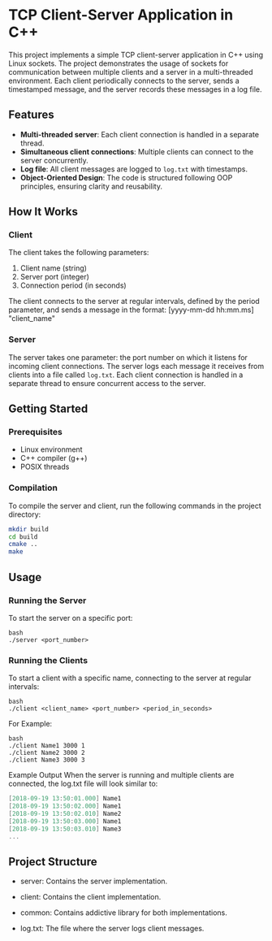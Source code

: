 # TCP Client-Server Application in C++

This project implements a simple TCP client-server application in C++ using Linux sockets. The project demonstrates the usage of sockets for communication between multiple clients and a server in a multi-threaded environment. Each client periodically connects to the server, sends a timestamped message, and the server records these messages in a log file.

## Features

- **Multi-threaded server**: Each client connection is handled in a separate thread.
- **Simultaneous client connections**: Multiple clients can connect to the server concurrently.
- **Log file**: All client messages are logged to `log.txt` with timestamps.
- **Object-Oriented Design**: The code is structured following OOP principles, ensuring clarity and reusability.

## How It Works

### Client

The client takes the following parameters:
1. Client name (string)
2. Server port (integer)
3. Connection period (in seconds)

The client connects to the server at regular intervals, defined by the period parameter, and sends a message in the format:
[yyyy-mm-dd hh:mm.ms] "client_name"

### Server

The server takes one parameter: the port number on which it listens for incoming client connections. The server logs each message it receives from clients into a file called `log.txt`. Each client connection is handled in a separate thread to ensure concurrent access to the server.

## Getting Started

### Prerequisites

- Linux environment
- C++ compiler (g++)
- POSIX threads

### Compilation

To compile the server and client, run the following commands in the project directory:

```bash
mkdir build
cd build
cmake ..
make
```

## Usage
### Running the Server
To start the server on a specific port:

```
bash
./server <port_number>
```

### Running the Clients
To start a client with a specific name, connecting to the server at regular intervals:

```
bash
./client <client_name> <port_number> <period_in_seconds>
```
For Example: 

```
bash
./client Name1 3000 1
./client Name2 3000 2
./client Name3 3000 3

```
Example Output
When the server is running and multiple clients are connected, the log.txt file will look similar to:
```csharp
[2018-09-19 13:50:01.000] Name1
[2018-09-19 13:50:02.000] Name1
[2018-09-19 13:50:02.010] Name2
[2018-09-19 13:50:03.000] Name1
[2018-09-19 13:50:03.010] Name3
...
```

## Project Structure
- server: Contains the server implementation.

- client: Contains the client implementation.

- common: Contains addictive library for both implementations.
- log.txt: The file where the server logs client messages.
